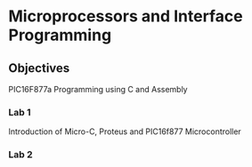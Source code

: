 # Microprocessors and Interface Programming
## Objectives
PIC16F877a Programming using C and Assembly
### Lab 1
Introduction of Micro-C, Proteus and PIC16f877 Microcontroller
### Lab 2
